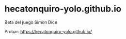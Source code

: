 # hecatonquiro-yolo.github.io
Beta del juego Simon Dice

Probar: 
https://hecatonquiro-yolo.github.io/
